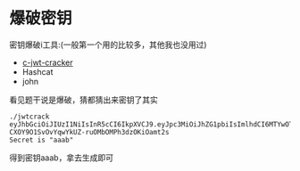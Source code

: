 # 爆破密钥



密钥爆破i工具:(一般第一个用的比较多，其他我也没用过)

- [c-jwt-cracker](https://github.com/brendan-rius/c-jwt-cracker)
- Hashcat
- john

看见题干说是爆破，猜都猜出来密钥了其实

```
./jwtcrack eyJhbGciOiJIUzI1NiIsInR5cCI6IkpXVCJ9.eyJpc3MiOiJhZG1pbiIsImlhdCI6MTYwOTIzNzc0OSwiZXhwIjoxNjA5MjQ0OTQ5LCJuYmYiOjE2MDkyMzc3NDksInN1YiI6InVzZXIiLCJqdGkiOiI0ZDJlZWMwNDRiM2MxNTRjNmRjYmM5NzUzMmE3MmU3OCJ9.D0-CXOY9O1SvOvYqwYkUZ-ruOMbOMPh3dzOKiOamt2s
Secret is "aaab"
```

得到密钥aaab，拿去生成即可